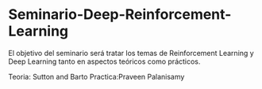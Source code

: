 # Seminario-Deep-Reinforcement-Learning

El objetivo del seminario será tratar los temas de Reinforcement Learning y Deep Learning tanto en aspectos teóricos como prácticos.

Teoria: Sutton and Barto
Practica:Praveen Palanisamy 
